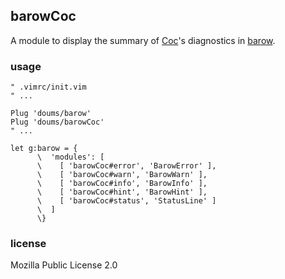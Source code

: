 ## barowCoc

A module to display the summary of [Coc](https://github.com/neoclide/coc.nvim)'s diagnostics in [barow](https://github.com/doums/barow).

### usage

```
" .vimrc/init.vim
" ...

Plug 'doums/barow'
Plug 'doums/barowCoc'
" ...

let g:barow = {
      \  'modules': [
      \    [ 'barowCoc#error', 'BarowError' ],
      \    [ 'barowCoc#warn', 'BarowWarn' ],
      \    [ 'barowCoc#info', 'BarowInfo' ],
      \    [ 'barowCoc#hint', 'BarowHint' ],
      \    [ 'barowCoc#status', 'StatusLine' ]
      \  ]
      \}
```

### license
Mozilla Public License 2.0
